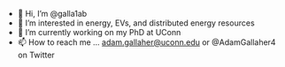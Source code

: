 - 👋 Hi, I’m @galla1ab
- 👀 I’m interested in energy, EVs, and distributed energy resources
- 🌱 I’m currently working on my PhD at UConn
- 📫 How to reach me ... adam.gallaher@uconn.edu or @AdamGallaher4 on Twitter

<!---
galla1ab/galla1ab is a ✨ special ✨ repository because its `README.md` (this file) appears on your GitHub profile.
You can click the Preview link to take a look at your changes.
--->
